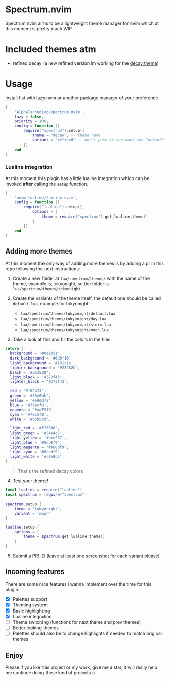 # Spectrum.nvim

Spectrum.nvim aims to be a lightweight theme manager for nvim which at this moment
is pretty much WIP

# Included themes atm

- refined decay (a new refined version im working for the [decay theme](https://github.com/decaycs))

# Usage

Install fist with lazy.nvim or another package manager of your preference

```lua
{
    'AlphaTechnolog/spectrum.nvim',
    lazy = false,
    priority = 100,
    config = function ()
        require("spectrum").setup({
            theme = "decay", -- theme name
            variant = "refined" -- don't pass if you want the "default" variant
        })
    end
}
```

### Lualine integration

At this moment this plugin has a little lualine integration which can be invoked
**after** calling the `setup` function.

```lua
{
    'nvim-lualine/lualine.nvim',
    config = function ()
        require("lualine").setup({
            options = {
                theme = require("spectrum").get_lualine_theme()
            }
        })
    end
}
```

## Adding more themes

At this moment the only way of adding more themes is by adding a pr in this repo
following the next instructions:

1. Create a new folder at `lua/spectrum/themes/` with the name of the theme,
example is, tokyonight, so the folder is `lua/spectrum/themes/tokyonight`

2. Create the variants of the theme itself, the default one should be called `default.lua`,
example for tokyonight:

    - `lua/spectrum/themes/tokyonight/default.lua`
    - `lua/spectrum/themes/tokyonight/day.lua`
    - `lua/spectrum/themes/tokyonight/storm.lua`
    - `lua/spectrum/themes/tokyonight/moon.lua`

3. Take a look at this and fill the colors in the files:

```lua
return {
  background = '#0e1011',
  dark_background = '#0d0f10',
  light_background = '#181c1e',
  lighter_background = '#23282b',
  black = '#2e3538',
  light_black = '#373f43',
  lighter_black = '#373f43',

  red = '#f04a73',
  green = '#36e0bb',
  yellow = '#e9dd72',
  blue = '#79acf8',
  magenta = '#aa79f8',
  cyan = '#79c5f8',
  white = '#b5b5cd',

  light_red = '#f26588',
  light_green = '#54e4c5',
  light_yellow = '#ece287',
  light_blue = '#8db8f9',
  light_magenta = '#b68df9',
  light_cyan = '#8dcdf9',
  light_white = '#a9a9c5',
}
```

> That's the refined decay colors

4. Test your theme!

```lua
local lualine = require("lualine")
local spectrum = require("spectrum")

spectrum.setup {
    theme = 'tokyonight',
    variant = 'moon'
}

lualine.setup {
    options = {
        theme = spectrum.get_lualine_theme()
    }
}
```

5. Submit a PR! :D (leave at least one screenshot for each variant please)

## Incoming features

There are some nice features i wanna implement over the time for this plugin.

- [x] Palettes support
- [x] Theming system
- [x] Basic highlighting
- [x] Lualine integration
- [ ] Theme switching (functions for next theme and prev themes)
- [ ] Better looking themes
- [ ] Palettes should also be to change highlights if needed to match original themes

## Enjoy

Please if you like this project or my work, give me a star, it will really help me
continue doing these kind of projects :)

